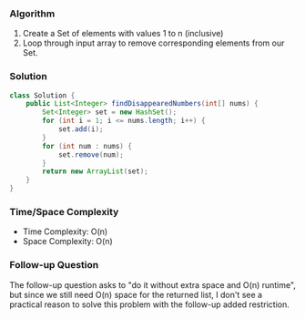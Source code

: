### Algorithm

1. Create a Set of elements with values 1 to n (inclusive)
1. Loop through input array to remove corresponding elements from our Set.

### Solution

```java
class Solution {
    public List<Integer> findDisappearedNumbers(int[] nums) {
        Set<Integer> set = new HashSet();
        for (int i = 1; i <= nums.length; i++) {
            set.add(i);
        }
        for (int num : nums) {
            set.remove(num);
        }
        return new ArrayList(set);
    }
}
```

### Time/Space Complexity

-  Time Complexity: O(n)
- Space Complexity: O(n)

### Follow-up Question

The follow-up question asks to "do it without extra space and O(n) runtime", but since we still need O(n) space for the returned list, I don't see a practical reason to solve this problem with the follow-up added restriction.
